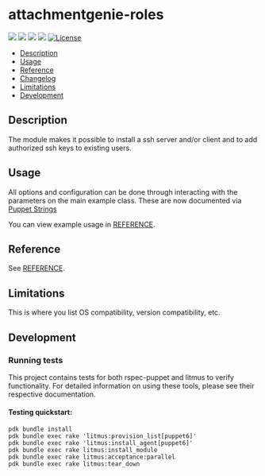 # attachmentgenie-roles

[![](https://img.shields.io/puppetforge/pdk-version/attachmentgenie/ssh.svg?style=popout)](https://forge.puppetlabs.com/attachmentgenie/ssh)
[![](https://img.shields.io/puppetforge/v/attachmentgenie/ssh.svg?style=popout)](https://forge.puppetlabs.com/attachmentgenie/ssh)
[![](https://img.shields.io/puppetforge/dt/attachmentgenie/ssh.svg?style=popout)](https://forge.puppetlabs.com/attachmentgenie/ssh)
[![](https://travis-ci.org/attachmentgenie/attachmentgenie-ssh.svg?branch=master)](https://travis-ci.org/attachmentgenie/attachmentgenie-ssh)
[![License](https://img.shields.io/github/license/attachmentgenie/attachmentgenie-ssh?stype=popout)](https://github.com/attachmentgenie/attachmentgenie-ssh/blob/master/LICENSE)

- [Description](#description)
- [Usage](#usage)
- [Reference](#reference)
- [Changelog](#changelog)
- [Limitations](#limitations)
- [Development](#development)

## Description

The module makes it possible to install a ssh server and/or client and to add authorized ssh keys to existing users.

## Usage

All options and configuration can be done through interacting with the parameters
on the main example class.
These are now documented via [Puppet Strings](https://github.com/puppetlabs/puppet-strings)

You can view example usage in [REFERENCE](REFERENCE.md).

## Reference

See [REFERENCE](REFERENCE.md).

## Limitations

This is where you list OS compatibility, version compatibility, etc.

## Development

### Running tests

This project contains tests for both rspec-puppet and litmus to verify functionality. For detailed information on using these tools, please see their respective documentation.

#### Testing quickstart:

```
pdk bundle install
pdk bundle exec rake 'litmus:provision_list[puppet6]'
pdk bundle exec rake 'litmus:install_agent[puppet6]'
pdk bundle exec rake litmus:install_module
pdk bundle exec rake litmus:acceptance:parallel
pdk bundle exec rake litmus:tear_down
